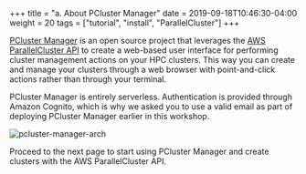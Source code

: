 +++
title = "a. About PCluster Manager"
date = 2019-09-18T10:46:30-04:00
weight = 20
tags = ["tutorial", "install", "ParallelCluster"]
+++

[PCluster Manager](https://github.com/aws-samples/pcluster-manager) is an open source project that leverages the [AWS ParallelCluster API](https://docs.aws.amazon.com/parallelcluster/latest/ug/api-reference-v3.html) to create a web-based user interface for performing cluster management actions on your HPC clusters. This way you can create and manage your clusters through a web browser with point-and-click actions rather than through your terminal.

PCluster Manager is entirely serverless. Authentication is provided through Amazon Cognito, which is why we asked you to use a valid email as part of deploying PCluster Manager earlier in this workshop.

![pcluster-manager-arch](/images/hpc-aws-parallelcluster-workshop/pcm-arch.png)

Proceed to the next page to start using PCluster Manager and create clusters with the AWS ParallelCluster API.


